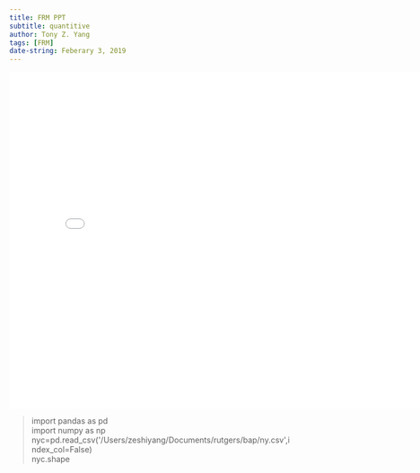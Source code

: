 ```yaml
---
title: FRM PPT
subtitle: quantitive
author: Tony Z. Yang
tags: [FRM]
date-string: Feberary 3, 2019
---
```



<embed src="/images/frmL1-quantitive.pdf" width="800" height="600">

<blockquote>
  <p>
import pandas as pd <br/>
import numpy as np <br/>
nyc=pd.read_csv('/Users/zeshiyang/Documents/rutgers/bap/ny.csv',index_col=False)<br/>
nyc.shape</p>
</blockquote>
